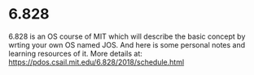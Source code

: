 # 6.828
6.828 is an OS course of MIT which will describe the basic concept by wrting your own OS named JOS.
And here is some personal notes and learning resources of it.
More details at: https://pdos.csail.mit.edu/6.828/2018/schedule.html
